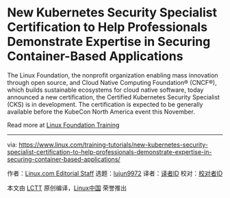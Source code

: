 [#]: collector: (lujun9972)
[#]: translator: ( )
[#]: reviewer: ( )
[#]: publisher: ( )
[#]: url: ( )
[#]: subject: (New Kubernetes Security Specialist Certification to Help Professionals Demonstrate Expertise in Securing Container-Based Applications)
[#]: via: (https://www.linux.com/training-tutorials/new-kubernetes-security-specialist-certification-to-help-professionals-demonstrate-expertise-in-securing-container-based-applications/)
[#]: author: (Linux.com Editorial Staff https://www.linux.com/author/craig/)

New Kubernetes Security Specialist Certification to Help Professionals Demonstrate Expertise in Securing Container-Based Applications
======

The Linux Foundation, the nonprofit organization enabling mass innovation through open source, and Cloud Native Computing Foundation® (CNCF®), which builds sustainable ecosystems for cloud native software, today announced a new certification, the Certified Kubernetes Security Specialist (CKS) is in development. The certification is expected to be generally available before the KubeCon North America event this November.

Read more at [Linux Foundation Training][1]

--------------------------------------------------------------------------------

via: https://www.linux.com/training-tutorials/new-kubernetes-security-specialist-certification-to-help-professionals-demonstrate-expertise-in-securing-container-based-applications/

作者：[Linux.com Editorial Staff][a]
选题：[lujun9972][b]
译者：[译者ID](https://github.com/译者ID)
校对：[校对者ID](https://github.com/校对者ID)

本文由 [LCTT](https://github.com/LCTT/TranslateProject) 原创编译，[Linux中国](https://linux.cn/) 荣誉推出

[a]: https://www.linux.com/author/craig/
[b]: https://github.com/lujun9972
[1]: https://training.linuxfoundation.org/announcements/new-kubernetes-security-specialist-certification-to-help-professionals-demonstrate-expertise-in-securing-container-based-applications/?utm_source=linuxcom&utm_medium=blog&utm_campaign=cks0720
